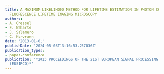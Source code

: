 ```yaml
---
title: A MAXIMUM LIKELIHOOD METHOD FOR LIFETIME ESTIMATION IN PHOTON COUNTING-BASED
  FLUORESCENCE LIFETIME IMAGING MICROSCOPY
authors:
- A. Chessel
- F. Waharte
- J. Salamero
- C. Kervrann
date: '2013-01-01'
publishDate: '2024-05-03T13:16:53.267036Z'
publication_types:
- paper-conference
publication: '*2013 PROCEEDINGS OF THE 21ST EUROPEAN SIGNAL PROCESSING CONFERENCE
  (EUSIPCO)*'
---
```

